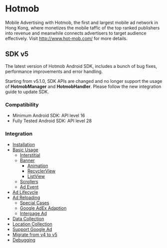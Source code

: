 # Hotmob
Mobile Advertising with Hotmob, the first and largest mobile ad network in Hong Kong, where monetizes the mobile taffic of the top ranked publishers into revenue and meanwhile connects advertisers to target audience effectively.
Visit http://www.hot-mob.com/ for more details.

## SDK v5
The latest version of Hotmob Android SDK, includes a bunch of bug fixes, performance improvements and error handling.

Starting from v5.1.0, SDK APIs are changed and no longer support the usage of **HotmobManager** and **HotmobHandler**. Please follow the new integration guide to update SDK.

### Compatibility
* Minimum Android SDK: API level 16
* Fully Tested Android SDK: API level 28

### Integration
* [Installation](https://github.com/hotmobmobile/hotmob-android-sdk/wiki/Installation-v5)
* [Basic Usage](https://github.com/hotmobmobile/hotmob-android-sdk/wiki/Basic-Usage-v5)
  * [Interstitial](https://github.com/hotmobmobile/hotmob-android-sdk/wiki/Basic-Usage-v5#interstitial)
  * [Banner](https://github.com/hotmobmobile/hotmob-android-sdk/wiki/Basic-Usage-v5#banner)
    * [Animation](https://github.com/hotmobmobile/hotmob-android-sdk/wiki/Basic-Usage-v5#animation)
    * [RecyclerView](https://github.com/hotmobmobile/hotmob-android-sdk/wiki/Basic-Usage-v5#recyclerview)
    * [ListView](https://github.com/hotmobmobile/hotmob-android-sdk/wiki/Basic-Usage-v5#listview)
  * [Scrollers](https://github.com/hotmobmobile/hotmob-android-sdk/wiki/Basic-Usage-v5#scrollers)
  * [Ad Event](https://github.com/hotmobmobile/hotmob-android-sdk/wiki/Basic-Usage-v5#ad-event-listener)
* [Ad Lifecycle](https://github.com/hotmobmobile/hotmob-android-sdk/wiki/Ad-Lifecycle-v5)
* [Ad Reloading](https://github.com/hotmobmobile/hotmob-android-sdk/wiki/Ad-Reloading-v5)
  * [Special Cases](https://github.com/hotmobmobile/hotmob-android-sdk/wiki/Special-Cases-Handling-v5)
  * [Google AdEx Adaption](https://github.com/hotmobmobile/hotmob-android-sdk/wiki/Google-AdEx-Adaption)
  * [Interpage Ad](https://github.com/hotmobmobile/hotmob-android-sdk/wiki/Interpage-Ad)
* [Data Collection](https://github.com/hotmobmobile/hotmob-android-sdk/wiki/Data-Collection-v5)
* [Location Collection](https://github.com/hotmobmobile/hotmob-android-sdk/wiki/Location-Collection-v5)
* [Support Google Ad](https://github.com/hotmobmobile/hotmob-android-sdk/wiki/Support-Google-Ad)
* [Migrate from v4 to v5](https://github.com/hotmobmobile/hotmob-android-sdk/wiki/Migrate-from-v4-to-v5)
* [Debugging](https://github.com/hotmobmobile/hotmob-android-sdk/wiki/Debugging-v5)